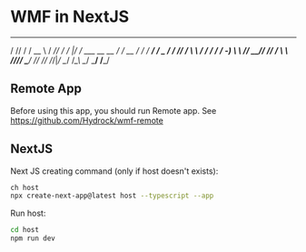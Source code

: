 # WMF in NextJS

   __ __  ____    ____ ______        _  __             __      __   ____
  / // / / __ \  / __//_  __/       / |/ / ___  __ __ / /_ __ / /  / __/
 / _  / / /_/ / _\ \   / /         /    / / -_) \ \ // __// // /  _\ \  
/_//_/  \____/ /___/  /_/         /_/|_/  \__/ /_\_\ \__/ \___/  /___/  
                                                                        

## Remote App

Before using this app, you should run Remote app. See <https://github.com/Hydrock/wmf-remote>

## NextJS

Next JS creating command (only if host doesn't exists):

```sh
ch host
npx create-next-app@latest host --typescript --app
```

Run host:

```sh
cd host
npm run dev
```
